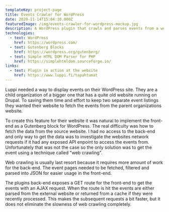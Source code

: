 ```yaml
---
templateKey: project-page
title: Events Crawler for WordPress
date: 2020-11-14T15:04:10.000Z
featuredImage: /img/events-crawler-for-wordpress-mockup.jpg
description: A WordPress plugin that crawls and parses events from a website and displays them in another.
technologies:
  - text: WordPress
    href: https://wordpress.com/
  - text: Gutenberg Blocks
    href: https://wordpress.org/gutenberg/
  - text: Simple HTML DOM Parser for PHP
    href: https://simplehtmldom.sourceforge.io/
links:
  - text: Plugin in action at the website
    href: https://www.luppi.fi/tapahtumat
---
```


Luppi needed a way to display events on their WordPress site. They are a child organization of a bigger one that has a quite old website running on Drupal. To saving them time and effort to keep two separate event listings they wanted their website to fetch the events from the parent organizations website.

To create this feature for their website it was natural to implement the front-end as a Gutenberg block for WordPress. The real difficulty was how to fetch the data from the source website. I had no access to the back-end and only way to get the data was to investigate the websites network requests if it had any exposed API enpoint to access the events from. Unfortunately that was not the case so the only solution was to get the event using a technique called "web crawling".

Web crawling is usually last resort because it requires more amount of work for the back-end. The event pages needed to be fetched, filtered and parsed into JSON for easier usage in the front-end.

The plugins back-end exposes a GET route for the front-end to get the events with an AJAX request. When the route is hit the events are either parsed from the external website or returned from a cache if they were recently processed. This makes the subsequent requests a bit faster, but it does not eliminate the slowness of web crawling completely.
